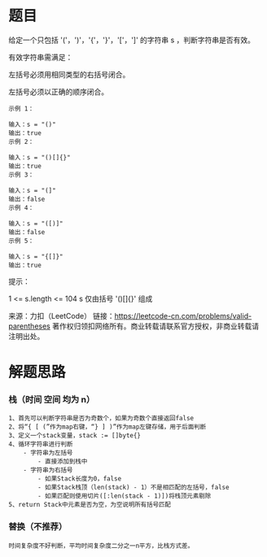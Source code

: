 # 题目
给定一个只包括 '('，')'，'{'，'}'，'['，']' 的字符串 s ，判断字符串是否有效。

有效字符串需满足：

左括号必须用相同类型的右括号闭合。

左括号必须以正确的顺序闭合。

    示例 1：
    
    输入：s = "()"
    输出：true
    示例 2：
    
    输入：s = "()[]{}"
    输出：true
    示例 3：
    
    输入：s = "(]"
    输出：false
    示例 4：
    
    输入：s = "([)]"
    输出：false
    示例 5：
    
    输入：s = "{[]}"
    输出：true


提示：

1 <= s.length <= 104
s 仅由括号 '()[]{}' 组成

来源：力扣（LeetCode）
链接：https://leetcode-cn.com/problems/valid-parentheses
著作权归领扣网络所有。商业转载请联系官方授权，非商业转载请注明出处。

# 解题思路

### 栈（时间 空间 均为 n）
    1、首先可以判断字符串是否为奇数个，如果为奇数个直接返回false
    2、将“{ [ (”作为map右键，“} ] )”作为map左键存储，用于后面判断
    3、定义一个stack变量，stack := []byte{}
    4、循环字符串进行判断
        - 字符串为左括号
            - 直接添加到栈中
        - 字符串为右括号
            - 如果Stack长度为0，false
            - 如果Stack栈顶（len(stack) - 1）不是相匹配的左括号，false
            - 如果匹配则使用切片([:len(stack - 1)])将栈顶元素剔除
    5、return Stack中元素是否为空，为空说明所有括号匹配

### 替换（不推荐）
    时间复杂度不好判断，平均时间复杂度二分之一n平方，比栈方式差。